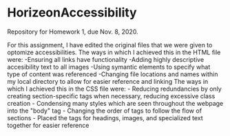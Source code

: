 # HorizeonAccessibility
Repository for Homework 1, due Nov. 8, 2020.

For this assignment, I have edited the original files that we were given to optomize accessibilities. The ways in which I achieved this in the HTML file were:
    -Ensuring all links have functionality
    -Adding highly descriptive accesibility text to all images
    -Using symantic elements to specify what type of content was referenced
    -Changing file locations and names within my local directory to allow for easier reference and linking
The ways in which I achieved this in the CSS file were:
    - Reducing redundancies by only creating section-specific tags when necessary, reducing excessive class creation
    - Condensing many styles which are seen throughout the webpage into the "body" tag
    - Changing the order of tags to follow the flow of sections
    - Placed the tags for headings, images, and specialized text together for easier reference
